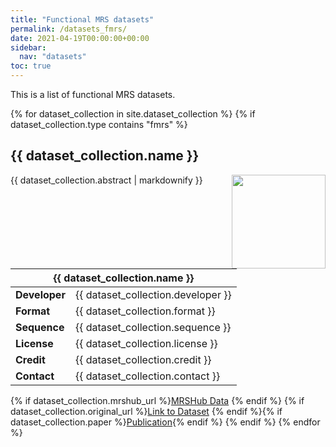 ```yaml
---
title: "Functional MRS datasets"
permalink: /datasets_fmrs/
date: 2021-04-19T00:00:00+00:00
sidebar:
  nav: "datasets"
toc: true
---
```


This is a list of functional MRS datasets.

{% for dataset_collection in site.dataset_collection %}
  {% if dataset_collection.type contains "fmrs" %}
  <h2 id="{{ dataset_collection.name }}">
      {{ dataset_collection.name }}
  </h2>
  <img src= "{{ site.url }}{{ site.baseurl }}{{ dataset_collection.image }}" alt="" align="right" width="150"/>
  <p>{{ dataset_collection.abstract | markdownify }}</p>

  <table>
    <thead>
      <tr>
        <th colspan="2"> {{ dataset_collection.name }} </th>
      </tr>
    </thead>
    <tbody>
      <tr>
        <td><b>Developer</b></td>
        <td>{{ dataset_collection.developer }}</td>
      </tr>
      <tr>
        <td><b>Format</b></td>
        <td>{{ dataset_collection.format }}</td>
      </tr>
      <tr>
        <td><b>Sequence</b></td>
        <td>{{ dataset_collection.sequence }}</td>
      </tr>
      <tr>
        <td><b>License</b></td>
        <td>{{ dataset_collection.license }}</td>
      </tr>
      <tr>
        <td><b>Credit</b></td>
        <td>{{ dataset_collection.credit }}</td>
      </tr>
      <tr>
        <td><b>Contact</b></td>
        <td>{{ dataset_collection.contact }}</td>
      </tr>
    </tbody>
  </table>

  {% if dataset_collection.mrshub_url %}<a href="{{ dataset_collection.mrshub_url }}">MRSHub Data</a>&nbsp;{% endif %}
  {% if dataset_collection.original_url %}<a href="{{ dataset_collection.original_url }}">Link to Dataset</a>&nbsp;{% endif %}{% if dataset_collection.paper %}<a href="{{ dataset_collection.paper }}">Publication</a>{% endif %}
  {% endif %}
{% endfor %}

